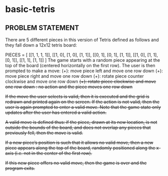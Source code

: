 # basic-tetris 

## PROBLEM STATEMENT

There are 5 different pieces in this version of Tetris defined as follows and they fall down a 12x12 tetris board:

PIECES = [
    [[1, 1, 1, 1]],
    [[1, 0], [1, 0], [1, 1]],
    [[0, 1], [0, 1], [1, 1]],
    [[1, 0], [1, 1], [0, 1]],
    [[1, 1], [1, 1]]
]
The game starts with a random piece appearing at the top of the board (centered horizontally on the first row). The user is then prompted to make a move:
 <a> (+<return>): move piece left and move one row down
 <d> (+<return>): move piece right and move one row down
 <w> (+<return>): rotate piece counter clockwise and move one row down
 <s> (+<return>): rotate piece clockwise and move one row down
 <space>: no action and the piece moves one row down

If the move the user selects is valid, then it is executed and the grid is redrawn and printed again on the screen. If the action is not valid, then the user is again prompted to enter a valid move. Note that the game state only updates after the user has entered a valid action.

A valid move is defined thus: if the piece, drawn at its new location, is not outside the bounds of the board, and does not overlap any pieces that previously fell, then the move is valid. 

If a new piece’s position is such that it allows no valid move, then a new piece appears along the top of the board, randomly positioned along the x-axis (i.e. not in the center of the first row). 

If this new piece offers no valid move, then the game is over and the program exits.
